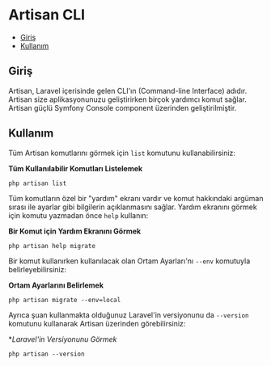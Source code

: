 # Artisan CLI

- [Giriş](#giris)
- [Kullanım](#kullanim)

<a name="giris"></a>
## Giriş

Artisan, Laravel içerisinde gelen CLI'ın (Command-line Interface) adıdır. Artisan size aplikasyonunuzu geliştirirken birçok yardımcı komut sağlar. Artisan güçlü Symfony Console component üzerinden geliştirilmiştir.

<a name="kullanim"></a>
## Kullanım

Tüm Artisan komutlarını görmek için `list` komutunu kullanabilirsiniz:

**Tüm Kullanılabilir Komutları Listelemek**

	php artisan list

Tüm komutların özel bir "yardım" ekranı vardır ve komut hakkındaki argüman sırası ile ayarlar gibi bilgilerin açıklanmasını sağlar. Yardım ekranını görmek için komutu yazmadan önce `help` kullanın:

**Bir Komut için Yardım Ekranını Görmek**

	php artisan help migrate

Bir komut kullanırken kullanılacak olan Ortam Ayarları'nı `--env` komutuyla belirleyebilirsiniz:

**Ortam Ayarlarını Belirlemek**

	php artisan migrate --env=local

Ayrıca şuan kullanmakta olduğunuz Laravel'in versiyonunu da `--version` komutunu kullanarak Artisan üzerinden görebilirsiniz:

**Laravel\'in Versiyonunu Görmek*

	php artisan --version

